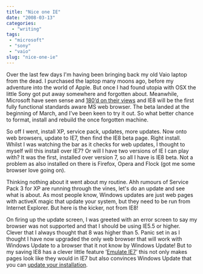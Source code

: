 ```yaml
---
title: "Nice one IE"
date: "2008-03-13"
categories: 
  - "writing"
tags:
 - "microsoft"
 - "sony"
 - "vaio"
slug: "nice-one-ie"
---
```


Over the last few days I'm having been bringing back my old Vaio laptop from the dead. I purchased the laptop many moons ago, before my adventure into the world of Apple. But once I had found utopia with OSX the little Sony got put away somewhere and forgotten about. Meanwhile, Microsoft have seen sense and [180’d on their views](https://www.theregister.co.uk/2008/03/04/ie8_web_standards/) and IE8 will be the first fully functional standards aware MS web browser. The beta landed at the beginning of March, and I’ve been keen to try it out. So what better chance to format, install and rebuild the once forgotten machine.

So off I went, install XP, service pack, updates, more updates. Now onto web browsers, update to IE7, then find the IE8 beta page. Right install. Whilst I was watching the bar as it checks for web updates, I thought to myself will this install over IE7? Or will I have two versions of IE I can play with? It was the first, installed over version 7, so all I have is IE8 beta. Not a problem as also installed on there is Firefox, Opera and Flock (got me some browser love going on).

Thinking nothing about it went about my routine. Ahh rumours of Service Pack 3 for XP are running through the vines, let's do an update and see what is about. As most people know, Windows updates are just web pages with activeX magic that update your system, but they need to be run from Internet Explorer. But here is the kicker, not from IE8!

On firing up the update screen, I was greeted with an error screen to say my browser was not supported and that I should be using IE5.5 or higher. Clever that I always thought that 8 was higher than 5. Panic set in as I thought I have now upgraded the only web browser that will work with Windows Update to a browser that it not know by Windows Update! But to my saving IE8 has a clever little feature ’[Emulate IE7](https://www.flickr.com/photos/markomihelcic/2313205260/)’ this not only makes pages look like they would in IE7 but also convinces Windows Update that you can [update your installation](https://blogs.msdn.com/ie/archive/2008/03/09/using-the-emulate-ie7-button.aspx).
